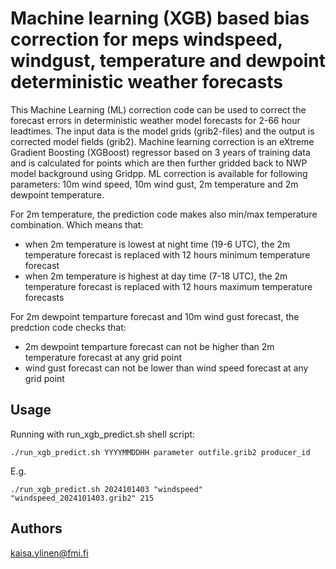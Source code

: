 # Machine learning (XGB) based bias correction for meps windspeed, windgust, temperature and dewpoint deterministic weather forecasts
This Machine Learning (ML) correction code can be used to correct the forecast errors in deterministic weather model forecasts for 2-66 hour leadtimes. The input data is the model grids (grib2-files) and the output is corrected model fields (grib2). Machine learning correction is an eXtreme Gradient Boosting (XGBoost) regressor based on 3 years of training data and is calculated for points which are then further gridded back to NWP model background using Gridpp. ML correction is available for following parameters: 10m wind speed, 10m wind gust, 2m temperature and 2m dewpoint temperature. 

For 2m temperature, the prediction code makes also min/max temperature combination. Which means that:
- when 2m temperature is lowest at night time (19-6 UTC), the 2m temperature forecast is replaced with 12 hours minimum temperature forecast
- when 2m temperature is highest at day time (7-18 UTC), the 2m temperature forecast is replaced with 12 hours maximum temperature forecasts

For 2m dewpoint temparture forecast and 10m wind gust forecast, the predction code checks that:
 - 2m dewpoint temparture forecast can not be higher than 2m temperature forecast at any grid point
 - wind gust forecast can not be lower than wind speed forecast at any grid point

## Usage
Running with run_xgb_predict.sh shell script:
```
./run_xgb_predict.sh YYYYMMDDHH parameter outfile.grib2 producer_id 
```
E.g. 
```
./run_xgb_predict.sh 2024101403 "windspeed" "windspeed_2024101403.grib2" 215
```

## Authors
kaisa.ylinen@fmi.fi
